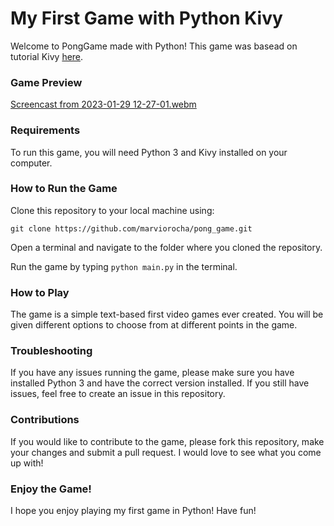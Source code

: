 # My First Game with Python Kivy

Welcome to PongGame made with Python! This game was basead on tutorial Kivy [here](https://kivy.org/doc/stable/tutorials/pong.html).

### Game Preview

[Screencast from 2023-01-29 12-27-01.webm](https://user-images.githubusercontent.com/1095267/215336739-a54852ee-85f8-41f2-a455-e70cbd04877e.webm)

### Requirements
To run this game, you will need Python 3 and Kivy installed on your computer. 

### How to Run the Game
Clone this repository to your local machine using:

```git clone https://github.com/marviorocha/pong_game.git```

Open a terminal and navigate to the folder where you cloned the repository.

Run the game by typing ```python main.py``` in the terminal.

### How to Play

The game is a simple text-based first video games ever created. 
You will be given different options to choose from at different points in the game.  

### Troubleshooting
If you have any issues running the game, please make sure you have installed Python 3 and have the correct version installed. If you still have issues, feel free to create an issue in this repository.

### Contributions
If you would like to contribute to the game, please fork this repository, make your changes and submit a pull request. I would love to see what you come up with!

### Enjoy the Game!
I hope you enjoy playing my first game in Python! Have fun!
